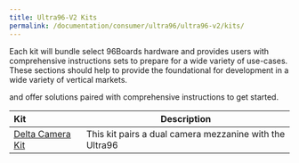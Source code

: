 ```yaml
---
title: Ultra96-V2 Kits
permalink: /documentation/consumer/ultra96/ultra96-v2/kits/
---
```


Each kit will bundle select 96Boards hardware and provides users with comprehensive instructions sets to prepare for a wide variety of use-cases. These sections should help to provide the foundational for development in a wide variety of vertical markets.

and offer solutions paired with comprehensive instructions to get started.  

| Kit                       | Description |
|:--------------------------|-------------|
| [Delta Camera Kit](delta-camera.md)        | This kit pairs a dual camera mezzanine with the Ultra96 |